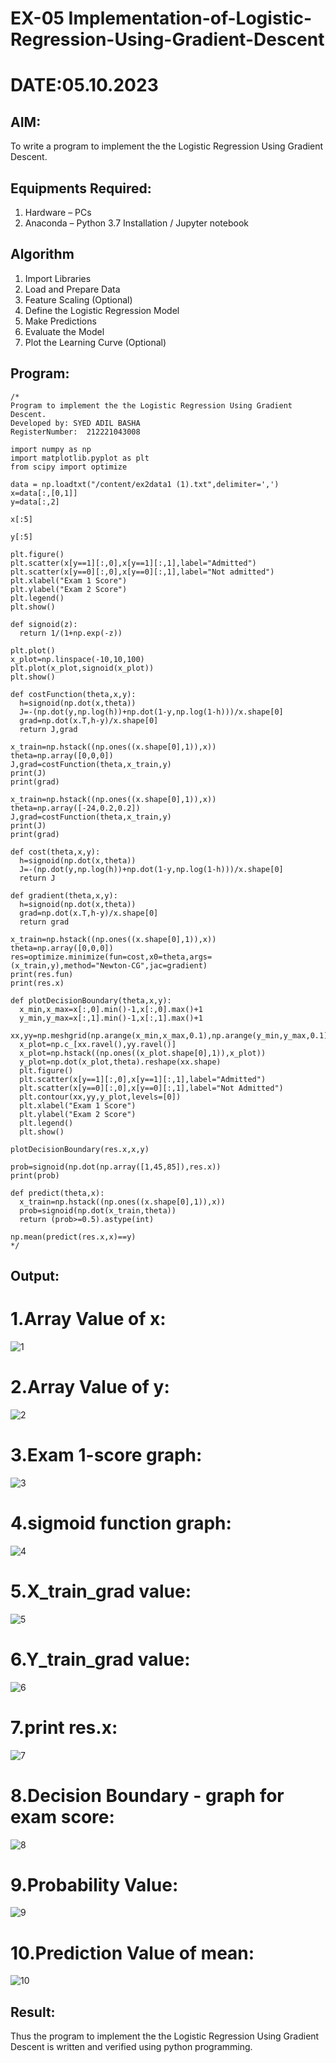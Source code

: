 # EX-05 Implementation-of-Logistic-Regression-Using-Gradient-Descent
# DATE:05.10.2023

## AIM:
To write a program to implement the the Logistic Regression Using Gradient Descent.

## Equipments Required:
1. Hardware – PCs
2. Anaconda – Python 3.7 Installation / Jupyter notebook

## Algorithm
1. Import Libraries
2. Load and Prepare Data
3. Feature Scaling (Optional)
4. Define the Logistic Regression Model
5. Make Predictions
6. Evaluate the Model
7. Plot the Learning Curve (Optional)

## Program:
```
/*
Program to implement the the Logistic Regression Using Gradient Descent.
Developed by: SYED ADIL BASHA
RegisterNumber:  212221043008

import numpy as np
import matplotlib.pyplot as plt
from scipy import optimize

data = np.loadtxt("/content/ex2data1 (1).txt",delimiter=',')
x=data[:,[0,1]]
y=data[:,2]

x[:5]

y[:5]

plt.figure()
plt.scatter(x[y==1][:,0],x[y==1][:,1],label="Admitted")
plt.scatter(x[y==0][:,0],x[y==0][:,1],label="Not admitted")
plt.xlabel("Exam 1 Score")
plt.ylabel("Exam 2 Score")
plt.legend()
plt.show()

def signoid(z):
  return 1/(1+np.exp(-z))

plt.plot()
x_plot=np.linspace(-10,10,100)
plt.plot(x_plot,signoid(x_plot))
plt.show()

def costFunction(theta,x,y):
  h=signoid(np.dot(x,theta))
  J=-(np.dot(y,np.log(h))+np.dot(1-y,np.log(1-h)))/x.shape[0]
  grad=np.dot(x.T,h-y)/x.shape[0]
  return J,grad

x_train=np.hstack((np.ones((x.shape[0],1)),x))
theta=np.array([0,0,0])
J,grad=costFunction(theta,x_train,y)
print(J)
print(grad)

x_train=np.hstack((np.ones((x.shape[0],1)),x))
theta=np.array([-24,0.2,0.2])
J,grad=costFunction(theta,x_train,y)
print(J)
print(grad)

def cost(theta,x,y):
  h=signoid(np.dot(x,theta))
  J=-(np.dot(y,np.log(h))+np.dot(1-y,np.log(1-h)))/x.shape[0]
  return J

def gradient(theta,x,y):
  h=signoid(np.dot(x,theta))
  grad=np.dot(x.T,h-y)/x.shape[0]
  return grad

x_train=np.hstack((np.ones((x.shape[0],1)),x))
theta=np.array([0,0,0])
res=optimize.minimize(fun=cost,x0=theta,args=(x_train,y),method="Newton-CG",jac=gradient)
print(res.fun)
print(res.x)

def plotDecisionBoundary(theta,x,y):
  x_min,x_max=x[:,0].min()-1,x[:,0].max()+1
  y_min,y_max=x[:,1].min()-1,x[:,1].max()+1
  xx,yy=np.meshgrid(np.arange(x_min,x_max,0.1),np.arange(y_min,y_max,0.1))
  x_plot=np.c_[xx.ravel(),yy.ravel()]
  x_plot=np.hstack((np.ones((x_plot.shape[0],1)),x_plot))
  y_plot=np.dot(x_plot,theta).reshape(xx.shape)
  plt.figure()
  plt.scatter(x[y==1][:,0],x[y==1][:,1],label="Admitted")
  plt.scatter(x[y==0][:,0],x[y==0][:,1],label="Not Admitted")
  plt.contour(xx,yy,y_plot,levels=[0])
  plt.xlabel("Exam 1 Score")
  plt.ylabel("Exam 2 Score")
  plt.legend()
  plt.show()

plotDecisionBoundary(res.x,x,y)

prob=signoid(np.dot(np.array([1,45,85]),res.x))
print(prob)

def predict(theta,x):
  x_train=np.hstack((np.ones((x.shape[0],1)),x))
  prob=signoid(np.dot(x_train,theta))
  return (prob>=0.5).astype(int)

np.mean(predict(res.x,x)==y)
*/
```

## Output:

# 1.Array Value of x:
![1](https://github.com/SYEDADILBASHA1/-Implementation-of-Logistic-Regression-Using-Gradient-Descent/assets/134796157/623cb045-b0c6-45e9-8d7c-6070c5023415)

# 2.Array Value of y:
![2](https://github.com/SYEDADILBASHA1/-Implementation-of-Logistic-Regression-Using-Gradient-Descent/assets/134796157/7d5cab4d-4f7e-4a7b-86d4-734c04081eed)

# 3.Exam 1-score graph:
![3](https://github.com/SYEDADILBASHA1/-Implementation-of-Logistic-Regression-Using-Gradient-Descent/assets/134796157/1babb14c-7eb9-4eb7-bb25-323a9516c9ea)

# 4.sigmoid function graph:
![4](https://github.com/SYEDADILBASHA1/-Implementation-of-Logistic-Regression-Using-Gradient-Descent/assets/134796157/9a7e703f-b5bf-4e19-ad8c-7941d6a193bb)

# 5.X_train_grad value:
![5](https://github.com/SYEDADILBASHA1/-Implementation-of-Logistic-Regression-Using-Gradient-Descent/assets/134796157/d2e61583-4348-4d4f-8bb9-dd68b6628d70)

# 6.Y_train_grad value:
![6](https://github.com/SYEDADILBASHA1/-Implementation-of-Logistic-Regression-Using-Gradient-Descent/assets/134796157/e68ba1ac-00c1-4add-9717-91d882fafa8d)

# 7.print res.x:
![7](https://github.com/SYEDADILBASHA1/-Implementation-of-Logistic-Regression-Using-Gradient-Descent/assets/134796157/88189644-a6af-4e9a-bd18-9127db594689)

# 8.Decision Boundary - graph for exam score:
![8](https://github.com/SYEDADILBASHA1/-Implementation-of-Logistic-Regression-Using-Gradient-Descent/assets/134796157/285d8112-4899-478f-9a24-854d2662d29a)

# 9.Probability Value:
![9](https://github.com/SYEDADILBASHA1/-Implementation-of-Logistic-Regression-Using-Gradient-Descent/assets/134796157/bfb3a0da-3835-403d-8e68-e651167fbe9e)

# 10.Prediction Value of mean:
![10](https://github.com/SYEDADILBASHA1/-Implementation-of-Logistic-Regression-Using-Gradient-Descent/assets/134796157/6f1cc1cb-06ea-4414-9454-7b0fc4d089c3)

## Result:
Thus the program to implement the the Logistic Regression Using Gradient Descent is written and verified using python programming.

